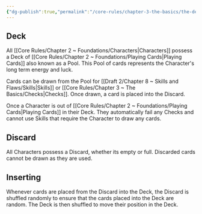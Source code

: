 ```yaml
---
{"dg-publish":true,"permalink":"/core-rules/chapter-3-the-basics/the-deck-and-discard/"}
---
```


## Deck
All [[Core Rules/Chapter 2 ~ Foundations/Characters\|Characters]] possess a Deck of [[Core Rules/Chapter 2 ~ Foundations/Playing Cards\|Playing Cards]] also known as a Pool. This Pool of cards represents the Character's long term energy and luck.

Cards can be drawn from the Pool for [[Draft 2/Chapter 8 ~ Skills and Flaws/Skills\|Skills]] or [[Core Rules/Chapter 3 ~ The Basics/Checks\|Checks]]. Once drawn, a card is placed into the Discard.

Once a Character is out of [[Core Rules/Chapter 2 ~ Foundations/Playing Cards\|Playing Cards]] in their Deck. They automatically fail any Checks and cannot use Skills that require the Character to draw any cards.
## Discard
All Characters possess a Discard, whether its empty or full. Discarded cards cannot be drawn as they are used.
## Inserting
Whenever cards are placed from the Discard into the Deck, the Discard is shuffled randomly to ensure that the cards placed into the Deck are random. The Deck is then shuffled to move their position in the Deck.